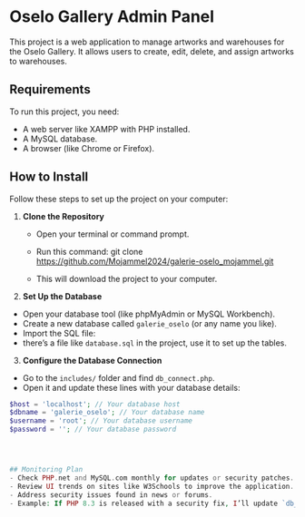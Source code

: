 # Oselo Gallery Admin Panel

This project is a web application to manage artworks and warehouses for the Oselo Gallery. It allows users to create, edit, delete, and assign artworks to warehouses.

## Requirements
To run this project, you need:
- A web server like XAMPP with PHP installed.
- A MySQL database.
- A browser (like Chrome or Firefox).

## How to Install
Follow these steps to set up the project on your computer:

1. **Clone the Repository**
   - Open your terminal or command prompt.
   - Run this command: git clone https://github.com/Mojammel2024/galerie-oselo_mojammel.git

   - This will download the project to your computer.

2. **Set Up the Database**
- Open your database tool (like phpMyAdmin or MySQL Workbench).
- Create a new database called `galerie_oselo` (or any name you like).
- Import the SQL file:
-  there’s a file like `database.sql` in the project, use it to set up the tables.

3. **Configure the Database Connection**
- Go to the `includes/` folder and find `db_connect.php`.
- Open it and update these lines with your database details:
```php
$host = 'localhost'; // Your database host
$dbname = 'galerie_oselo'; // Your database name
$username = 'root'; // Your database username
$password = ''; // Your database password




## Monitoring Plan
- Check PHP.net and MySQL.com monthly for updates or security patches.
- Review UI trends on sites like W3Schools to improve the application.
- Address security issues found in news or forums.
- Example: If PHP 8.3 is released with a security fix, I’ll update `db_connect.php` to use the new version. If W3Schools suggests a better modal design, I’ll update the JS in `artworks.php`.